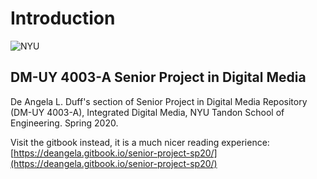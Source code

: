 # Introduction

![NYU](https://engineering.nyu.edu/sites/default/files/2019-01/tandon_long_black.png)

## DM-UY 4003-A Senior Project in Digital Media

De Angela L. Duff's section of Senior Project in Digital Media Repository \(DM-UY 4003-A\), Integrated Digital Media, NYU Tandon School of Engineering. Spring 2020.

Visit the gitbook instead, it is a much nicer reading experience: [https://deangela.gitbook.io/senior-project-sp20/](https://deangela.gitbook.io/senior-project-sp20/)

